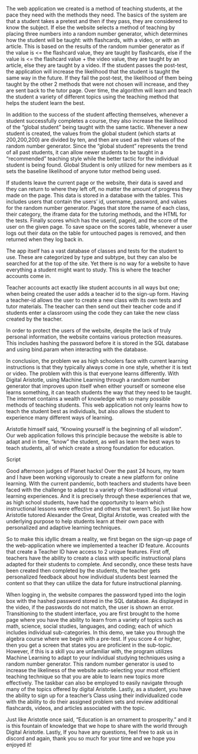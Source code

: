 The web application we created is a method of teaching students, at the pace they need with the methods they need. The basics of the system are that a student takes a pretest and then if they pass, they are considered to know the subject. If else the website selects a method of teaching by placing three numbers into a random number generator, which determines how the student will be taught: with flashcards, with a video, or with an article. This is based on the results of the random number generator as if the value is <= the flashcard value, they are taught by flashcards, else if the value is <= the flashcard value + the video value, they are taught by an article, else they are taught by a video. If the student passes the post-test, the application will increase the likelihood that the student is taught the same way in the future. If they fail the post-test, the likelihood of them being taught by the other 2 methods that were not chosen will increase, and they are sent back to the tutor page. Over time, the algorithm will learn and teach the student a variety of different topics using the teaching method that helps the student learn the best.

In addition to the success of the student affecting themselves, whenever a student successfully completes a course, they also increase the likelihood of the “global student” being taught with the same tactic. Whenever a new student is created, the values from the global student (which starts at 200,200,200) are divided by ten, and then are used as their values of the random number generator. Since the “global student” represents the trend of all past students, it can allow newer students to be taught in a “recommended” teaching style while the better tactic for the individual student is being found. Global Student is only utilized for new members as it sets the baseline likelihood of anyone tutor method being used.

If students leave the current page or the website, their data is saved and they can return to where they left off, no matter the amount of progress they made on the page. This data is stored in a database with the tables. This includes users that contain the users’ id, username, password, and values for the random number generator. Pages that store the name of each class, their category, the iframe data for the tutoring methods, and the HTML for the tests. Finally scores which has the userid, pageid, and the score of the user on the given page. To save space on the scores table, whenever a user logs out their data on the table for untouched pages is removed, and then returned when they log back in.

The app itself has a vast database of classes and tests for the student to use. These are categorized by type and subtype, but they can also be searched for at the top of the site. Yet there is no way for a website to have everything a student might want to study. This is where the teacher accounts come in.

Teacher accounts act exactly like student accounts in all ways but one; when being created the user adds a teacher id to the sign-up form. Having a teacher-id allows the user to create a new class with its own tests and tutor materials. The teacher can then send out their teacher code and if students enter a classroom using the code they can take the new class created by the teacher.

In order to protect the users of the website, despite the lack of truly personal information, the website contains various protection measures. This includes hashing the password before it is stored in the SQL database and using bind.param when interacting with the database.

In conclusion, the problem we as high schoolers face with current learning instructions is that they typically always come in one style, whether it is text or video. The problem with this is that everyone learns differently. With Digital Aristotle, using Machine Learning through a random number generator that improves upon itself when either yourself or someone else learns something, it can teach students the way that they need to be taught. The internet contains a wealth of knowledge with so many possible methods of teaching students. This web application not only learns how to teach the student best as individuals, but also allows the student to experience many different ways of learning.

Aristotle himself said, “Knowing yourself is the beginning of all wisdom”. Our web application follows this principle because the website is able to adapt and in time, “know” the student, as well as learn the best ways to teach students, all of which create a strong foundation for education.

Script

Good afternoon judges of Planet hacks! Over the past 24 hours, my team and I have been working vigorously to create a new platform for online learning. With the current pandemic, both teachers and students have been faced with the challenge to adapt to a variety of Non-traditional virtual learning experiences. And it is precisely through these experiences that we, as high school students, have had the opportunity to learn which instructional lessons were effective and others that weren’t. So just like how Aristotle tutored Alexander the Great, Digital Aristotle, was created with the underlying purpose to help students learn at their own pace with personalized and adaptive learning techniques. 

So to make this idyllic dream a reality, we first began on the sign-up page of the web-application where we implemented a teacher ID feature. Accounts that create a Teacher ID have access to 2 unique features. First off, teachers have the ability to create a class with specific instructional plans adapted for their students to complete.  And secondly, once these tests have been created then completed by the students, the teacher gets personalized feedback about how individual students best learned the content so that they can utilize the data for future instructional planning.

When logging in, the website compares the password typed into the login box with the hashed password stored in the SQL database. As displayed in the video, if the passwords do not match, the user is shown an error. Transitioning to the student interface, you are first brought to the home page where you have the ability to learn from a variety of topics such as math, science, social studies, languages, and coding; each of which includes individual sub-categories. In this demo, we take you through the algebra course where we begin with a pre-test. If you score 4 or higher, then you get a screen that states you are proficient in the sub-topic. However, if this is a skill you are unfamiliar with, the program utilizes Machine Learning to adapt to your individual studying techniques using a random number generator. This random number generator is used to increase the likeliness of the website auto-selecting your most efficient teaching technique so that you are able to learn new topics more effectively. The taskbar can also be employed to easily navigate through many of the topics offered by digital Aristotle. Lastly, as a student, you have the ability to sign up for a teacher’s Class using their individualized code with the ability to do their assigned problem sets and review additional flashcards, videos, and articles associated with the topic.

Just like Aristotle once said, “Education is an ornament to prosperity.” and it is this fountain of knowledge that we hope to share with the world through Digital Aristotle. Lastly, If you have any questions, feel free to ask us in discord and again, thank you so much for your time and we hope you enjoyed it!
